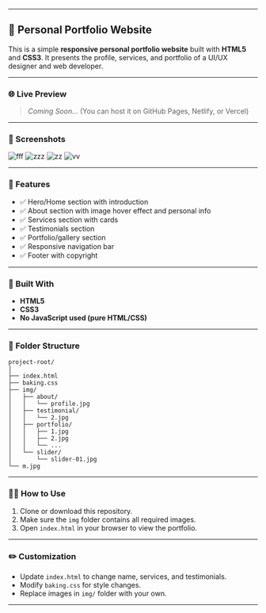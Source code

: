 
---

## 📁 Personal Portfolio Website

This is a simple **responsive personal portfolio website** built with **HTML5** and **CSS3**. It presents the profile, services, and portfolio of a UI/UX designer and web developer.

---

### 🌐 Live Preview

> *Coming Soon...* (You can host it on GitHub Pages, Netlify, or Vercel)

---

### 📸 Screenshots

![fff](https://github.com/user-attachments/assets/d5aabe84-a208-4312-b3d2-84aa75f83880)
![zzz](https://github.com/user-attachments/assets/ab181173-4151-438b-be01-44b70e0cfdbb)
![zz](https://github.com/user-attachments/assets/0e5c39d8-5284-4c62-85a1-40fa1a53b013)
![vv](https://github.com/user-attachments/assets/a0644995-3fcf-46d4-b9af-e1a9039efcf3)

---

### 📌 Features

* ✅ Hero/Home section with introduction
* ✅ About section with image hover effect and personal info
* ✅ Services section with cards
* ✅ Testimonials section
* ✅ Portfolio/gallery section
* ✅ Responsive navigation bar
* ✅ Footer with copyright

---

### 🧱 Built With

* **HTML5**
* **CSS3**
* **No JavaScript used (pure HTML/CSS)**

---

### 📂 Folder Structure

```
project-root/
│
├── index.html
├── baking.css
├── img/
│   ├── about/
│   │   └── profile.jpg
│   ├── testimonial/
│   │   └── 2.jpg
│   ├── portfolio/
│   │   ├── 1.jpg
│   │   ├── 2.jpg
│   │   └── ...
│   └── slider/
│       └── slider-01.jpg
└── m.jpg
```

---

### 🧑‍💻 How to Use

1. Clone or download this repository.
2. Make sure the `img` folder contains all required images.
3. Open `index.html` in your browser to view the portfolio.

---

### ✏️ Customization

* Update `index.html` to change name, services, and testimonials.
* Modify `baking.css` for style changes.
* Replace images in `img/` folder with your own.

---



